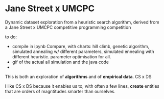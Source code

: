 # Jane Street x UMCPC 

Dynamic dataset exploration from a heuristic search algorithm, derived from a Jane Street x UMCPC competitive programming competition 

to do: 
- compile in ipynb
Compare, with charts: hill climb, genetic algorithm, simulated annealing w/ different parameters, simulated ennealing with different heuristic. parameter optimisation for all.
- gif of the actual all simulation and the java code
- 

[](https://github.com/jl33-ai/competitive-programming/blob/main/amandas-automaton/3d_rotation_scores_graph_final0.gif)


This is both an exploration of **algorithms** and of **empirical data**. 
CS x DS

I like CS x DS because it enables us to, with often a few lines, **create** entities that are orders of magntitudes smarter than ourselves.
